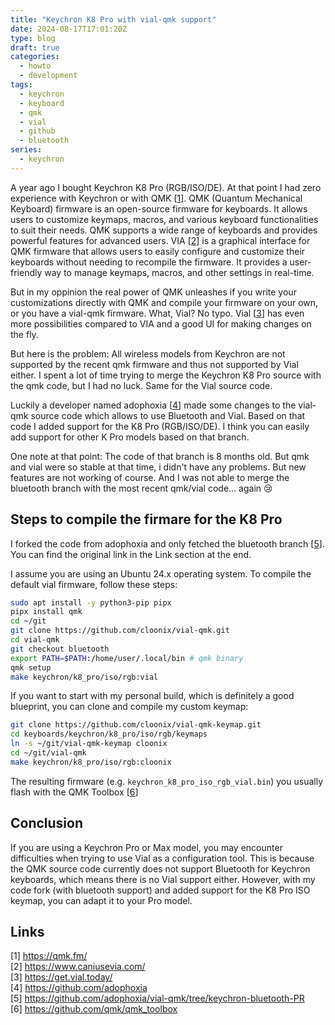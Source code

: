 ```yaml
---
title: "Keychron K8 Pro with vial-qmk support"
date: 2024-08-17T17:01:20Z
type: blog
draft: true
categories:
  - howto
  - development
tags:
  - keychron
  - keyboard
  - qmk
  - vial
  - github
  - bluetooth
series:
  - keychron
---
```


A year ago I bought Keychron K8 Pro (RGB/ISO/DE). At that point I had zero experience with Keychron or with QMK [[1](https://qmk.fm/)]. QMK (Quantum Mechanical Keyboard) firmware is an open-source firmware for keyboards. It allows users to customize keymaps, macros, and various keyboard functionalities to suit their needs. QMK supports a wide range of keyboards and provides powerful features for advanced users. VIA [[2](https://www.caniusevia.com/)] is a graphical interface for QMK firmware that allows users to easily configure and customize their keyboards without needing to recompile the firmware. It provides a user-friendly way to manage keymaps, macros, and other settings in real-time.

But in my oppinion the real power of QMK unleashes if you write your customizations directly with QMK and compile your firmware on your own, or you have a vial-qmk firmware. What, Vial? No typo. Vial [[3](https://get.vial.today/)] has even more possibilities compared to VIA and a good UI for making changes on the fly.

But here is the problem: All wireless models from Keychron are not supported by the recent qmk firmware and thus not supported by Vial either. I spent a lot of time trying to merge the Keychron K8 Pro source with the qmk code, but I had no luck. Same for the Vial source code.  

Luckily a developer named adophoxia [[4](https://github.com/adophoxia)] made some changes to the vial-qmk source code which allows to use Bluetooth and Vial. Based on that code I added support for the K8 Pro (RGB/ISO/DE). I think you can easily add support for other K Pro models based on that branch.

One note at that point: The code of that branch is 8 months old. But qmk and vial were so stable at that time, i didn't have any problems. But new features are not working of course. And I was not able to merge the bluetooth branch with the most recent qmk/vial code... again :cry:  

## Steps to compile the firmare for the K8 Pro

I forked the code from adophoxia and only fetched the bluetooth branch [[5](https://github.com/adophoxia/vial-qmk/tree/keychron-bluetooth-PR)]. You can find the original link in the Link section at the end.  

I assume you are using an Ubuntu 24.x operating system. To compile the default vial firmware, follow these steps:

```sh
sudo apt install -y python3-pip pipx
pipx install qmk
cd ~/git
git clone https://github.com/cloonix/vial-qmk.git
cd vial-qmk
git checkout bluetooth
export PATH=$PATH:/home/user/.local/bin # qmk binary
qmk setup
make keychron/k8_pro/iso/rgb:vial
```

If you want to start with my personal build, which is definitely a good blueprint, you can clone and compile my custom keymap:

```sh
git clone https://github.com/cloonix/vial-qmk-keymap.git
cd keyboards/keychron/k8_pro/iso/rgb/keymaps
ln -s ~/git/vial-qmk-keymap cloonix
cd ~/git/vial-qmk
make keychron/k8_pro/iso/rgb:cloonix
```

The resulting firmware (e.g. `keychron_k8_pro_iso_rgb_vial.bin`) you usually flash with the QMK Toolbox [[6](https://github.com/qmk/qmk_toolbox)]

## Conclusion

If you are using a Keychron Pro or Max model, you may encounter difficulties when trying to use Vial as a configuration tool. This is because the QMK source code currently does not support Bluetooth for Keychron keyboards, which means there is no Vial support either. However, with my code fork (with bluetooth support) and added support for the K8 Pro ISO keymap, you can adapt it to your Pro model.

## Links

[1] <https://qmk.fm/>  
[2] <https://www.caniusevia.com/>  
[3] <https://get.vial.today/>  
[4] <https://github.com/adophoxia>  
[5] <https://github.com/adophoxia/vial-qmk/tree/keychron-bluetooth-PR>  
[6] <https://github.com/qmk/qmk_toolbox>  
